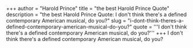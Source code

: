 +++
author = "Harold Prince"
title = "the best Harold Prince Quote"
description = "the best Harold Prince Quote: I don't think there's a defined contemporary American musical, do you?"
slug = "i-dont-think-theres-a-defined-contemporary-american-musical-do-you?"
quote = '''I don't think there's a defined contemporary American musical, do you?'''
+++
I don't think there's a defined contemporary American musical, do you?
